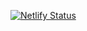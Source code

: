 [![Netlify Status](https://api.netlify.com/api/v1/badges/2c9cfb65-475b-4a22-a77b-635369393d75/deploy-status)](https://app.netlify.com/sites/hacookie-slack/deploys)
